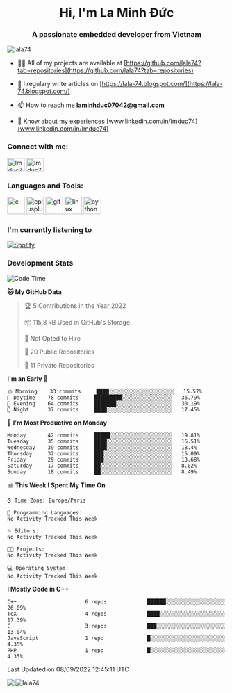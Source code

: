 <h1 align="center">Hi, I'm La Minh Đức</h1>
<h3 align="center">A passionate embedded developer from Vietnam</h3>

<p align="left"> <img src="https://komarev.com/ghpvc/?username=lala74&label=Profile%20views&color=0e75b6&style=flat"
                alt="lala74" /> </p>

- 👨‍💻 All of my projects are available at
[https://github.com/lala74?tab=repositories](https://github.com/lala74?tab=repositories)

- 📝 I regulary write articles on [https://lala-74.blogspot.com/](https://lala-74.blogspot.com/)

- 📫 How to reach me **laminhduc07042@gmail.com**

- 📄 Know about my experiences [www.linkedin.com/in/lmduc74](www.linkedin.com/in/lmduc74)

### Connect with me:
<p align="left">
        <a href="https://linkedin.com/in/lmduc74" target="blank"><img align="center"
                        src="https://cdn.jsdelivr.net/npm/simple-icons@3.0.1/icons/linkedin.svg" alt="lmduc74"
                        height="30" width="40" /></a>
        <a href="https://fb.com/lmduc74" target="blank"><img align="center"
                        src="https://cdn.jsdelivr.net/npm/simple-icons@3.0.1/icons/facebook.svg" alt="lmduc74"
                        height="30" width="40" /></a>
</p>

### Languages and Tools:
<p align="left"> <a href="https://www.cprogramming.com/" target="_blank"> <img
                        src="https://devicons.github.io/devicon/devicon.git/icons/c/c-original.svg" alt="c" width="40"
                        height="40" /> </a> <a href="https://www.w3schools.com/cpp/" target="_blank"> <img
                        src="https://devicons.github.io/devicon/devicon.git/icons/cplusplus/cplusplus-original.svg"
                        alt="cplusplus" width="40" height="40" /> </a> <a href="https://git-scm.com/" target="_blank">
                <img src="https://www.vectorlogo.zone/logos/git-scm/git-scm-icon.svg" alt="git" width="40"
                        height="40" /> </a> <a href="https://www.linux.org/" target="_blank"> <img
                        src="https://devicons.github.io/devicon/devicon.git/icons/linux/linux-original.svg" alt="linux"
                        width="40" height="40" /> </a> <a href="https://www.python.org" target="_blank"> <img
                        src="https://devicons.github.io/devicon/devicon.git/icons/python/python-original.svg"
                        alt="python" width="40" height="40" /> </a> </p>

### I'm currently listening to
[![Spotify](https://spotify-playing-git-master.lala74.vercel.app/api/spotify)](https://open.spotify.com/user/nrjaez36fdyqfexa07wju067g)


### Development Stats
<!--START_SECTION:waka-->
![Code Time](http://img.shields.io/badge/Code%20Time-126%20hrs%202%20mins-blue)

**🐱 My GitHub Data** 

> 🏆 5 Contributions in the Year 2022
 > 
> 📦 115.8 kB Used in GitHub's Storage 
 > 
> 🚫 Not Opted to Hire
 > 
> 📜 20 Public Repositories 
 > 
> 🔑 11 Private Repositories  
 > 
**I'm an Early 🐤** 

```text
🌞 Morning    33 commits     ████░░░░░░░░░░░░░░░░░░░░░   15.57% 
🌆 Daytime    78 commits     █████████░░░░░░░░░░░░░░░░   36.79% 
🌃 Evening    64 commits     ███████░░░░░░░░░░░░░░░░░░   30.19% 
🌙 Night      37 commits     ████░░░░░░░░░░░░░░░░░░░░░   17.45%

```
📅 **I'm Most Productive on Monday** 

```text
Monday       42 commits     █████░░░░░░░░░░░░░░░░░░░░   19.81% 
Tuesday      35 commits     ████░░░░░░░░░░░░░░░░░░░░░   16.51% 
Wednesday    39 commits     ████░░░░░░░░░░░░░░░░░░░░░   18.4% 
Thursday     32 commits     ███░░░░░░░░░░░░░░░░░░░░░░   15.09% 
Friday       29 commits     ███░░░░░░░░░░░░░░░░░░░░░░   13.68% 
Saturday     17 commits     ██░░░░░░░░░░░░░░░░░░░░░░░   8.02% 
Sunday       18 commits     ██░░░░░░░░░░░░░░░░░░░░░░░   8.49%

```


📊 **This Week I Spent My Time On** 

```text
⌚︎ Time Zone: Europe/Paris

💬 Programming Languages: 
No Activity Tracked This Week

🔥 Editors: 
No Activity Tracked This Week

🐱‍💻 Projects: 
No Activity Tracked This Week

💻 Operating System: 
No Activity Tracked This Week

```

**I Mostly Code in C++** 

```text
C++                      6 repos             ██████░░░░░░░░░░░░░░░░░░░   26.09% 
TeX                      4 repos             ████░░░░░░░░░░░░░░░░░░░░░   17.39% 
C                        3 repos             ███░░░░░░░░░░░░░░░░░░░░░░   13.04% 
JavaScript               1 repo              █░░░░░░░░░░░░░░░░░░░░░░░░   4.35% 
PHP                      1 repo              █░░░░░░░░░░░░░░░░░░░░░░░░   4.35%

```



 Last Updated on 08/09/2022 12:45:11 UTC
<!--END_SECTION:waka-->


<img align="left" src="https://github-readme-stats-chi-rust.vercel.app/api?username=lala74&show_icons=true&hide_border=true" /> 

<img align="left"
src="https://github-readme-stats.vercel.app/api/top-langs?username=lala74&show_icons=true&locale=en&layout=compact&hide_border=true" alt="lala74" />  
